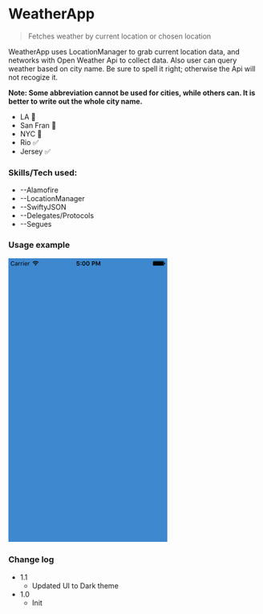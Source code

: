 # WeatherApp
> Fetches weather by current location or chosen location

WeatherApp uses LocationManager to grab current location data, and networks with Open Weather Api to collect data. Also user can query weather based on city name. Be sure to spell it right; otherwise the Api will not recogize it. 

**Note: Some abbreviation cannot be used for cities, while others can. It is better to write out the whole city name.**

* LA 🚫
* San Fran 🚫
* NYC 🚫
* Rio ✅
* Jersey ✅

### Skills/Tech used:
* --Alamofire
* --LocationManager
* --SwiftyJSON
* --Delegates/Protocols
* --Segues


### Usage example

![alt text](https://github.com/yen936/WeatherApp/blob/master/weather.gif)


### Change log


* 1.1 
   * Updated UI to Dark theme
* 1.0 
   * Init

